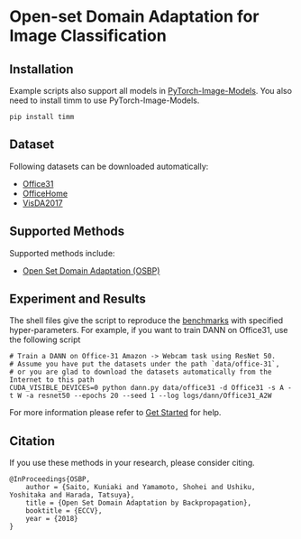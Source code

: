 # Open-set Domain Adaptation for Image Classification

## Installation
Example scripts also support all models in [PyTorch-Image-Models](https://github.com/rwightman/pytorch-image-models).
You also need to install timm to use PyTorch-Image-Models.

```
pip install timm
```

## Dataset

Following datasets can be downloaded automatically:

- [Office31](https://www.cc.gatech.edu/~judy/domainadapt/)
- [OfficeHome](https://www.hemanthdv.org/officeHomeDataset.html)
- [VisDA2017](http://ai.bu.edu/visda-2017/)

## Supported Methods

Supported methods include:

- [Open Set Domain Adaptation (OSBP)](https://arxiv.org/abs/1804.10427)

## Experiment and Results

The shell files give the script to reproduce the [benchmarks](/docs/dalib/benchmarks/openset_domain_adaptation.rst) with specified hyper-parameters.
For example, if you want to train DANN on Office31, use the following script

```shell script
# Train a DANN on Office-31 Amazon -> Webcam task using ResNet 50.
# Assume you have put the datasets under the path `data/office-31`, 
# or you are glad to download the datasets automatically from the Internet to this path
CUDA_VISIBLE_DEVICES=0 python dann.py data/office31 -d Office31 -s A -t W -a resnet50 --epochs 20 --seed 1 --log logs/dann/Office31_A2W
```

For more information please refer to [Get Started](/docs/get_started/quickstart.rst) for help.

## Citation
If you use these methods in your research, please consider citing.

```
@InProceedings{OSBP,
    author = {Saito, Kuniaki and Yamamoto, Shohei and Ushiku, Yoshitaka and Harada, Tatsuya},
    title = {Open Set Domain Adaptation by Backpropagation},
    booktitle = {ECCV},
    year = {2018}
}
```
